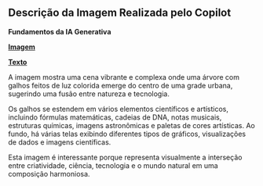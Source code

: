 ## Descrição da Imagem Realizada pelo Copilot
**Fundamentos da IA Generativa**

**[Imagem](/outputs/FundamentosdaIAGenerativa.png)**

**[Texto](/inputs/FundamentosdaIAGenerativa.md)**

A imagem mostra uma cena vibrante e complexa onde uma árvore com galhos feitos de luz colorida emerge do centro de uma grade urbana, sugerindo uma fusão entre natureza e tecnologia.

Os galhos se estendem em vários elementos científicos e artísticos, incluindo fórmulas matemáticas, cadeias de DNA, notas musicais, estruturas químicas, imagens astronômicas e paletas de cores artísticas. Ao fundo, há várias telas exibindo diferentes tipos de gráficos, visualizações de dados e imagens científicas.

Esta imagem é interessante porque representa visualmente a interseção entre criatividade, ciência, tecnologia e o mundo natural em uma composição harmoniosa.
